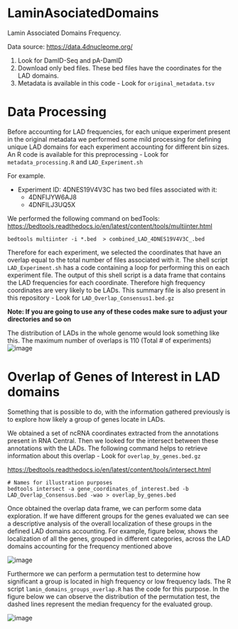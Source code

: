 # LaminAsociatedDomains

Lamin Associated Domains Frequency.

Data source: https://data.4dnucleome.org/

1. Look for DamID-Seq and pA-DamID
2. Download only bed files. These bed files have the coordinates for the LAD domains.
3. Metadata is available in this code - Look for `original_metadata.tsv`

# Data Processing
Before accounting for LAD frequencies, for each unique experiment present in the original metadata we performed some mild processing for defining unique LAD domains for each experiment accounting for different bin sizes. An R code is available for this preprocessing - Look for `metadata_processing.R` and `LAD_Experiment.sh`

For example.
- Experiment ID: 4DNES19V4V3C has two bed files associated with it:
   - 4DNFIJYW6AJ8
   - 4DNFILJ3UQ5X

We performed the following command on bedTools:
https://bedtools.readthedocs.io/en/latest/content/tools/multiinter.html

```
bedtools multiinter -i *.bed  > combined_LAD_4DNES19V4V3C_.bed
```

Therefore for each experiment, we selected the coordinates that have an overlap equal to the total number of files associated with it. The shell script `LAD_Experiment.sh` has a code containing a loop for performing this on each experiment file. The output of this shell script is a data frame that contains the LAD frequencies for each coordinate. Therefore high frequency coordinates are very likely to be LADs. This summary file is also present in this repository - Look for `LAD_Overlap_Consensus1.bed.gz`

**Note: If you are going to use any of these codes make sure to adjust your directories and so on**

The distribution of LADs in the whole genome would look something like this. The maximum number of overlaps is 110 (Total # of experiments)
![image](https://github.com/VanBortleLab/LaminAsociatedDomains/assets/124115449/677ab9fc-6f8d-430e-bf1c-ed00b68f2bf9)

# Overlap of Genes of Interest in LAD domains

Something that is possible to do, with the information gathered previously is to explore how likely a group of genes locate in LADs.

We obtained a set of ncRNA coordinates extracted from the annotations present in RNA Central. Then we looked for the intersect between these annotations with the LADs. The following command helps to retrieve information about this overlap - Look for `overlap_by_genes.bed.gz`

 https://bedtools.readthedocs.io/en/latest/content/tools/intersect.html
 
```
# Names for illustration purposes
bedtools intersect -a gene_coordinates_of_interest.bed -b LAD_Overlap_Consensus.bed -wao > overlap_by_genes.bed 
```

Once obtained the overlap data frame, we can perform some data exploration. If we have different groups for the genes evaluated we can see a descriptive analysis of the overall localization of these groups in  the defined LAD domains accounting. For example, figure below, shows the localization of all the genes, grouped in different categories, across the LAD domains accounting for the frequency mentioned above

![image](https://github.com/VanBortleLab/LaminAsociatedDomains/assets/124115449/50096e44-ac4e-4d8d-8685-c8796590e045)


Furthermore we can perform a permutation test to determine how significant a group is located in high frequency or low frequency lads. The R script `lamin_domains_groups_overlap.R` has the code for this purpose. In the figure below we can observe the distribution of the permutation test, the dashed lines represent the median frequency for the evaluated group.

![image](https://github.com/VanBortleLab/LaminAsociatedDomains/assets/124115449/b5473a81-7ef5-4c73-a6ae-d75e85acb25c)






